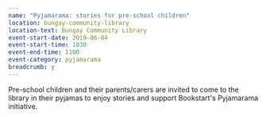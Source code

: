```yaml
---
name: "Pyjamarama: stories for pre-school children"
location: bungay-community-library
location-text: Bungay Community Library
event-start-date: 2019-06-04
event-start-time: 1030
event-end-time: 1100
event-category: pyjamarama
breadcrumb: y
---
```


Pre-school children and their parents/carers are invited to come to the library in their pyjamas to enjoy stories and support Bookstart's Pyjamarama initiative.
